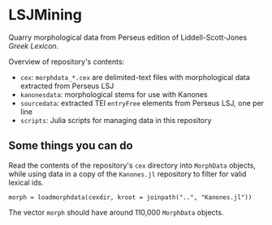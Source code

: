# LSJMining

Quarry morphological data from Perseus edition of Liddell-Scott-Jones *Greek Lexicon*.

Overview of repository's contents:

- `cex`: `morphdata_*.cex` are delimited-text files with morphological data extracted from Perseus LSJ
- `kanonesdata`: morphological stems for use with Kanones
- `sourcedata`: extracted TEI `entryFree` elements from Perseus LSJ, one per line
-  `scripts`: Julia scripts for managing data in this repository

## Some things you can do


Read the contents of the repository's `cex` directory into `MorphData` objects, while using data in a copy of the `Kanones.jl` repository to filter for valid lexical ids.

```
morph = loadmorphdata(cexdir, kroot = joinpath("..", "Kanones.jl"))
 ```

 The vector `morph` should have around 110,000 `MorphData` objects.